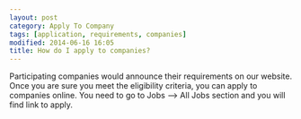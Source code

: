 ```yaml
---
layout: post
category: Apply To Company
tags: [application, requirements, companies]
modified: 2014-06-16 16:05
title: How do I apply to companies?
---
```




Participating companies would announce their requirements on our website. Once you are sure you meet the eligibility criteria, you can apply to companies online. You need to go to Jobs --> All Jobs section and you will find link to apply.

